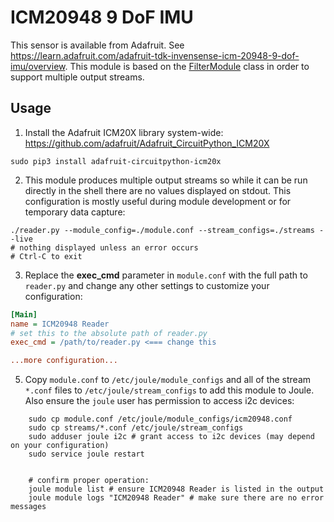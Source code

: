 # ICM20948 9 DoF IMU
This sensor is available from Adafruit. See https://learn.adafruit.com/adafruit-tdk-invensense-icm-20948-9-dof-imu/overview. This module
is based on the [FilterModule](https://wattsworth.net/joule/modules.html#filter-modules) class in order to support multiple output streams.

## Usage
1. Install the Adafruit ICM20X library system-wide: https://github.com/adafruit/Adafruit_CircuitPython_ICM20X
```shell
sudo pip3 install adafruit-circuitpython-icm20x
```

2. This module produces multiple output streams so while it can be run directly in the shell there are no
   values displayed on stdout. This configuration is mostly useful during module development or for temporary data capture:
```shell
./reader.py --module_config=./module.conf --stream_configs=./streams --live
# nothing displayed unless an error occurs
# Ctrl-C to exit
```
   
3. Replace the **exec_cmd** parameter in ``module.conf`` with the full path to ``reader.py`` and change any other
   settings to customize your configuration:
   
```ini
[Main]
name = ICM20948 Reader
# set this to the absolute path of reader.py
exec_cmd = /path/to/reader.py <=== change this

...more configuration...
```
  
5. Copy ``module.conf`` to ``/etc/joule/module_configs`` and all of the stream ``*.conf`` files to ``/etc/joule/stream_configs``
   to add this module to Joule. Also ensure the ``joule`` user has permission to access i2c devices:

```shell
    sudo cp module.conf /etc/joule/module_configs/icm20948.conf
    sudo cp streams/*.conf /etc/joule/stream_configs
    sudo adduser joule i2c # grant access to i2c devices (may depend on your configuration)
    sudo service joule restart

    
    # confirm proper operation:
    joule module list # ensure ICM20948 Reader is listed in the output
    joule module logs "ICM20948 Reader" # make sure there are no error messages
```
